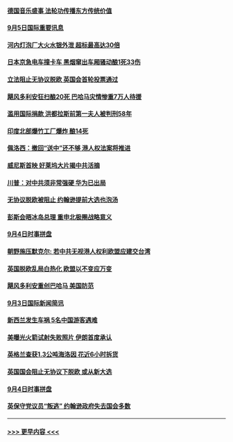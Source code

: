 #### [德国音乐盛事 法轮功传播东方传统价值](../pages/prog202/a102658494.md?t=09051422) 
#### [9月5日国际重要讯息](../pages/prog202/a102658490.md?t=09051422) 
#### [河内灯泡厂大火水银外泄 超标最高达30倍](../pages/prog202/a102658453.md?t=09051422) 
#### [日本京急电车撞卡车 黑烟窜出车厢骚动酿1死33伤](../pages/prog202/a102658415.md?t=09051422) 
#### [立法阻止无协议脱欧 英国会首轮投票通过](../pages/prog202/a102658190.md?t=09051422) 
#### [飓风多利安狂扫酿20死 巴哈马灾情惨重7万人待援](../pages/prog202/a102658322.md?t=09051422) 
#### [滥用国际捐款 洪都拉斯前第一夫人被判刑58年](../pages/prog202/a102658312.md?t=09051422) 
#### [印度北部爆竹工厂爆炸 酿14死](../pages/prog202/a102658295.md?t=09051422) 
#### [佩洛西：撤回“送中”还不够 港人权法案将推进](../pages/prog202/a102658287.md?t=09051422) 
#### [威尼斯首映 好莱坞大片揭中共活摘](../pages/prog202/a102658202.md?t=09051422) 
#### [川普：对中共须非常强硬 华为已出局](../pages/prog202/a102658176.md?t=09051422) 
#### [无协议脱欧被阻止 约翰逊提前大选也泡汤](../pages/prog202/a102658149.md?t=09051422) 
#### [彭斯会晤冰岛总理 重申北极圈战略意义](../pages/prog202/a102658140.md?t=09051422) 
#### [9月4日时事拼盘](../pages/prog202/a102658113.md?t=09051422) 
#### [朝野施压默克尔: 若中共无视港人权利欧盟应建交台湾](../pages/prog202/a102658018.md?t=09051422) 
#### [英国脱欧乱局白热化 欧盟以不变应万变](../pages/prog202/a102657957.md?t=09051422) 
#### [飓风多利安重创巴哈马 美国防范](../pages/prog202/a102657939.md?t=09051422) 
#### [9月3日国际新闻简讯](../pages/prog202/a102657739.md?t=09051422) 
#### [新西兰发生车祸 5名中国游客遇难](../pages/prog202/a102657751.md?t=09051422) 
#### [美曝光火箭试射失败照片 伊朗首度承认](../pages/prog202/a102657645.md?t=09051422) 
#### [英格兰查获1.3公吨海洛因 花近6小时拆货](../pages/prog202/a102657554.md?t=09051422) 
#### [英国国会阻止无协议下脱欧 或从新大选](../pages/prog202/a102657432.md?t=09051422) 
#### [9月4日时事拼盘](../pages/prog202/a102657413.md?t=09051422) 
#### [英保守党议员“叛逃” 约翰逊政府失去国会多数](../pages/prog202/a102657360.md?t=09051422) 

----
#### [ >>> 更早内容 <<< ](../indexes/prog202-earlier.md)
